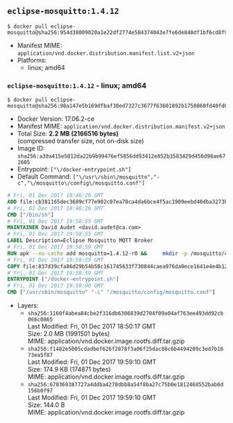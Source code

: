 ## `eclipse-mosquitto:1.4.12`

```console
$ docker pull eclipse-mosquitto@sha256:954d38009020a1e22df2774e584374043e7fe6de840df1bf6cd8f90d710c7382
```

-	Manifest MIME: `application/vnd.docker.distribution.manifest.list.v2+json`
-	Platforms:
	-	linux; amd64

### `eclipse-mosquitto:1.4.12` - linux; amd64

```console
$ docker pull eclipse-mosquitto@sha256:98a147e5b169dfbaf30ed7327c3677f63601892b1750860fd40fd01b52cee1ce
```

-	Docker Version: 17.06.2-ce
-	Manifest MIME: `application/vnd.docker.distribution.manifest.v2+json`
-	Total Size: **2.2 MB (2166516 bytes)**  
	(compressed transfer size, not on-disk size)
-	Image ID: `sha256:a30a415e5812da22b9b99476ef5856dd93412e852b3583429d456d98ae672605`
-	Entrypoint: `["\/docker-entrypoint.sh"]`
-	Default Command: `["\/usr\/sbin\/mosquitto","-c","\/mosquitto\/config\/mosquitto.conf"]`

```dockerfile
# Fri, 01 Dec 2017 18:46:26 GMT
ADD file:cb381165dec3689cf77e902c07ea78ca4da6bce4f5ac1909eebd40dba3273bfe in / 
# Fri, 01 Dec 2017 18:46:26 GMT
CMD ["/bin/sh"]
# Fri, 01 Dec 2017 19:58:55 GMT
MAINTAINER David Audet <david.audet@ca.com>
# Fri, 01 Dec 2017 19:58:55 GMT
LABEL Description=Eclipse Mosquitto MQTT Broker
# Fri, 01 Dec 2017 19:58:59 GMT
RUN apk --no-cache add mosquitto=1.4.12-r0 &&     mkdir -p /mosquitto/config /mosquitto/data /mosquitto/log &&     cp /etc/mosquitto/mosquitto.conf /mosquitto/config &&     chown -R mosquitto:mosquitto /mosquitto
# Fri, 01 Dec 2017 19:58:59 GMT
COPY file:837d39cfa86d29b54b50c161745633f730844caea976da0ece1641e4e4b122aa in / 
# Fri, 01 Dec 2017 19:58:59 GMT
ENTRYPOINT ["/docker-entrypoint.sh"]
# Fri, 01 Dec 2017 19:59:00 GMT
CMD ["/usr/sbin/mosquitto" "-c" "/mosquitto/config/mosquitto.conf"]
```

-	Layers:
	-	`sha256:1160f4abea84cbe2f316db6306839d2704f09a04af763ee493dd92cb066c0865`  
		Last Modified: Fri, 01 Dec 2017 18:50:17 GMT  
		Size: 2.0 MB (1991501 bytes)  
		MIME: application/vnd.docker.image.rootfs.diff.tar.gzip
	-	`sha256:f1482e5005cdadbef626f2878f3a06f25dac88c6b4494209c3ed7b1673ea5f87`  
		Last Modified: Fri, 01 Dec 2017 19:59:10 GMT  
		Size: 174.9 KB (174871 bytes)  
		MIME: application/vnd.docker.image.rootfs.diff.tar.gzip
	-	`sha256:670369387727a4ddba4278dbb8a54f8ba27c75b0e1812468552bab6d156b0f97`  
		Last Modified: Fri, 01 Dec 2017 19:59:10 GMT  
		Size: 144.0 B  
		MIME: application/vnd.docker.image.rootfs.diff.tar.gzip
